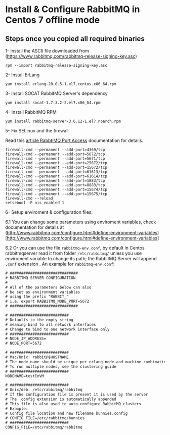 
# Install & Configure RabbitMQ in Centos 7 offline mode

## Steps once you copied all required binaries

1- Install the ASCII file downloaded from (https://www.rabbitmq.com/rabbitmq-release-signing-key.asc)
```shell
rpm --import rabbitmq-release-signing-key.asc
```

2- Install ErLang
```shell
yum install erlang-20.0.5-1.el7.centos.x86_64.rpm
```

3- Install SOCAT RabbitMQ Server's dependency
```shell
yum install socat-1.7.3.2-2.el7.x86_64.rpm
```

4- Install RabbitMQ RPM
```shell
yum install rabbitmq-server-3.6.12-1.el7.noarch.rpm
```

5- Fix SELinux and the firewall

Read this [article RabbtiMQ Port Access](http://www.rabbitmq.com/networking.html#selinux-ports) documentation for details.
```shell
firewall-cmd --permanent --add-port=4369/tcp
firewall-cmd --permanent --add-port=5672/tcp
firewall-cmd --permanent --add-port=5671/tcp
firewall-cmd --permanent --add-port=25672/tcp
firewall-cmd --permanent --add-port=15672/tcp
firewall-cmd --permanent --add-port=61613/tcp
firewall-cmd --permanent --add-port=61614/tcp
firewall-cmd --permanent --add-port=1883/tcp
firewall-cmd --permanent --add-port=8883/tcp
firewall-cmd --permanent --add-port=15674/tcp
firewall-cmd --permanent --add-port=15675/tcp
firewall-cmd --reload
setsebool -P nis_enabled 1
```

6- Setup enviroment & configuration files:

6.1 You can change some parameters using enviroment variables, check documentation for details at (http://www.rabbitmq.com/configure.html#define-environment-variables)[http://www.rabbitmq.com/configure.html#define-environment-variables]

6.2 Or you can use the file ```rabbitmq-env.conf```, by default in Centos rabbitmqserver read it from folder ```/etc/rabbitmq/``` unless you use enviroment variable to change its path; the RabbitMQ Server will append ```.conf``` extension .
An example for ```rabbitmq-env.conf```:
```txt
# ##############################
# RABBITMQ SERVER CONFIGURATION
#
# All of the parameters below can also
# be set as environment variables
# using the prefix "RABBIT_"
# i.e. export RABBITMQ_NODE_PORT=5672
# ##############################

# ##########################
# Defaults to the empty string
# meaning bind to all network interfaces
# Change to bind to one network interface only
# ##########################
# NODE_IP_ADDRESS=
# NODE_PORT=5672

# ##########################
# Mac/Unix: rabbit@$HOSTNAME
# The node name should be unique per erlang-node-and-machine combination
# To run multiple nodes, see the clustering guide
# ##########################
NODENAME=testInVM

# ##########################
# Unix/deb: /etc/rabbitmq/rabbitmq
# If the configuration file is present it is used by the server
# The .config extension is automatically appended
# This file is also used to auto-configure RabbitMQ clusters
# Example:
# Config file location and new filename bunnies.config
# CONFIG_FILE=/etc/rabbitmq/bunnies
# ##########################
CONFIG_FILE=/etc/rabbitmq/rabbitmq
```